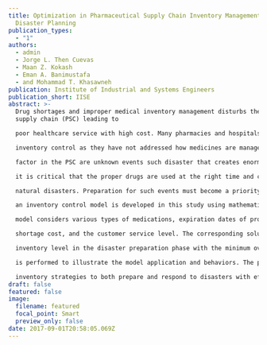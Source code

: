 ```yaml
---
title: Optimization in Pharmaceutical Supply Chain Inventory Management for
  Disaster Planning
publication_types:
  - "1"
authors:
  - admin
  - Jorge L. Then Cuevas
  - Maan Z. Kokash
  - Eman A. Banimustafa
  - and Mohammad T. Khasawneh
publication: Institute of Industrial and Systems Engineers
publication_short: IISE
abstract: >-
  Drug shortages and improper medical inventory management disturbs the pharmacy
  supply chain (PSC) leading to

  poor healthcare service with high cost. Many pharmacies and hospitals experience difficulties in achieving proper

  inventory control as they have not addressed how medicines are managed, supplied, and used. Another important

  factor in the PSC are unknown events such disaster that creates enormous losses. PSC carries high responsibility since

  it is critical that the proper drugs are used at the right time and condition. Medicine and drugs are needed most during

  natural disasters. Preparation for such events must become a priority. To increase the resilience of a PSC for disasters,

  an inventory control model is developed in this study using mathematical programming techniques. The proposed

  model considers various types of medications, expiration dates of products, the lead time, ordering size, holding and

  shortage cost, and the customer service level. The corresponding solution determines the optimal preparation time and

  inventory level in the disaster preparation phase with the minimum overall cost. A scenario of numerical examples

  is performed to illustrate the model application and behaviors. The proposed modeling approach is expected to aid

  inventory strategies to both prepare and respond to disasters with efficiency.
draft: false
featured: false
image:
  filename: featured
  focal_point: Smart
  preview_only: false
date: 2017-09-01T20:58:05.069Z
---
```

